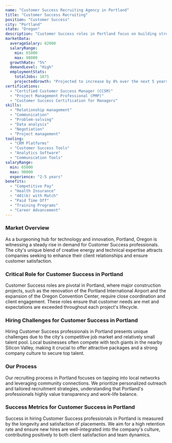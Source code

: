 ```yaml
---
name: "Customer Success Recruiting Agency in Portland"
title: "Customer Success Recruiting"
position: "Customer Success"
city: "Portland"
state: "Oregon"
description: "Customer Success roles in Portland focus on building strong relationships with clients to ensure their satisfaction and retention, thereby contributing to the company's revenue growth."
marketData:
  averageSalary: 82000
  salaryRange:
    min: 65000
    max: 98000
  growthRate: "5%"
  demandLevel: "High"
  employmentStats:
    totalJobs: 1875
    projectedGrowth: "Projected to increase by 8% over the next 5 years"
certifications:
  - "Certified Customer Success Manager (CCSM)"
  - "Project Management Professional (PMP)"
  - "Customer Success Certification for Managers"
skills:
  - "Relationship management"
  - "Communication"
  - "Problem-solving"
  - "Data analysis"
  - "Negotiation"
  - "Project management"
tooling:
  - "CRM Platforms"
  - "Customer Success Tools"
  - "Analytics Software"
  - "Communication Tools"
salaryRange:
  min: 65000
  max: 98000
  experience: "2-5 years"
benefits:
  - "Competitive Pay"
  - "Health Insurance"
  - "401(k) with Match"
  - "Paid Time Off"
  - "Training Programs"
  - "Career Advancement"
---
```


### Market Overview
As a burgeoning hub for technology and innovation, Portland, Oregon is witnessing a steady rise in demand for Customer Success professionals. The city's unique blend of creative energy and technical expertise attracts companies seeking to enhance their client relationships and ensure customer satisfaction.

### Critical Role for Customer Success in Portland
Customer Success roles are pivotal in Portland, where major construction projects, such as the renovation of the Portland International Airport and the expansion of the Oregon Convention Center, require close coordination and client engagement. These roles ensure that customer needs are met and expectations are exceeded throughout each project's lifecycle.

### Hiring Challenges for Customer Success in Portland
Hiring Customer Success professionals in Portland presents unique challenges due to the city's competitive job market and relatively small talent pool. Local businesses often compete with tech giants in the nearby Silicon Valley, making it crucial to offer attractive packages and a strong company culture to secure top talent.

### Our Process
Our recruiting process in Portland focuses on tapping into local networks and leveraging community connections. We prioritize personalized outreach and tailored recruitment strategies, understanding that Portland's professionals highly value transparency and work-life balance.

### Success Metrics for Customer Success in Portland
Success in hiring Customer Success professionals in Portland is measured by the longevity and satisfaction of placements. We aim for a high retention rate and ensure new hires are well-integrated into the company's culture, contributing positively to both client satisfaction and team dynamics.